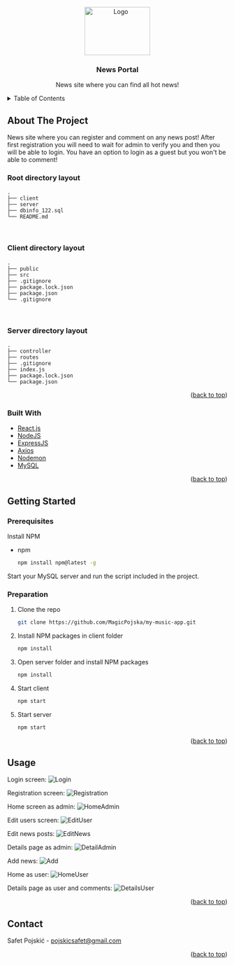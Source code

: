 <div id="top"></div>

<!-- PROJECT LOGO -->
<br />
<div align="center">
  
<img src="https://images.unsplash.com/photo-1585776245991-cf89dd7fc73a?ixlib=rb-1.2.1&ixid=MnwxMjA3fDB8MHxwaG90by1wYWdlfHx8fGVufDB8fHx8&auto=format&fit=crop&w=1170&q=80" alt="Logo" width="150" height="110">


  <h3 align="center">News Portal</h3>

  <p align="center">
    News site where you can find all hot news!
  </p>
</div>



<!-- TABLE OF CONTENTS -->
<details>
  <summary>Table of Contents</summary>
  <ol>
    <li>
      <a href="#about-the-project">About The Project</a>
      <ul>
        <li><a href="#built-with">Built With</a></li>
      </ul>
    </li>
    <li>
      <a href="#getting-started">Getting Started</a>
      <ul>
        <li><a href="#prerequisites">Prerequisites</a></li>
        <li><a href="#installation">Installation</a></li>
      </ul>
    </li>
    <li><a href="#usage">Usage</a></li>
  </ol>
</details>



<!-- ABOUT THE PROJECT -->
## About The Project

News site where you can register and comment on any news post! After first registration you will need to wait for admin to verify you and then you will be able to login. You have an option to login as a guest but you won't be able to comment!
 <br />
 
 ### Root directory layout

    .
    ├── client   
    ├── server
    ├── dbinfo_122.sql
    └── README.md
    
  
<br />
  
### Client directory layout

    .
    ├── public
    ├── src
    ├── .gitignore
    ├── package.lock.json
    ├── package.json
    └── .gitignore

<br />
  
  
### Server directory layout

    .
    ├── controller
    ├── routes
    ├── .gitignore
    ├── index.js
    ├── package.lock.json
    └── package.json
    

<p align="right">(<a href="#top">back to top</a>)</p>


### Built With

* [React.js](https://reactjs.org/)
* [NodeJS](https://nodejs.org/en/)
* [ExpressJS](https://expressjs.com/)
* [Axios](https://www.npmjs.com/package/axios)
* [Nodemon](https://www.npmjs.com/package/nodemon)
* [MySQL](https://www.mysql.com/)

<p align="right">(<a href="#top">back to top</a>)</p>


<!-- GETTING STARTED -->
## Getting Started

### Prerequisites

Install NPM
* npm
  ```sh
  npm install npm@latest -g
  ```
Start your MySQL server and run the script included in the project.

### Preparation

1. Clone the repo
   ```sh
   git clone https://github.com/MagicPojska/my-music-app.git
   ```
2. Install NPM packages in client folder
   ```sh
   npm install
   ```
3. Open server folder and install NPM packages
   ```sh
   npm install
   ```
4. Start client
   ```sh
   npm start
   ```
5. Start server
   ```sh
   npm start
   ```


<p align="right">(<a href="#top">back to top</a>)</p>



<!-- USAGE EXAMPLES -->
## Usage

Login screen:
![Login](./client/public/img/Login.png)

Registration screen:
![Registration](./client/public/img/Register.png)

Home screen as admin:
![HomeAdmin](./client/public/img/HomeAdmin.png)

Edit users screen:
![EditUser](./client/public/img/EditUser.png)

Edit news posts:
![EditNews](./client/public/img/EditNews.png)

Details page as admin:
![DetailAdmin](./client/public/img/DetailsAdmin.png)

Add news:
![Add](./client/public/img/AddNews.png)

Home as user:
![HomeUser](./client/public/img/HomeUser.png)

Details page as user and comments:
![DetailsUser](./client/public/img/DetailsUser.png)


<p align="right">(<a href="#top">back to top</a>)</p>



<!-- CONTACT -->
## Contact

Safet Pojskić - pojskicsafet@gmail.com

<p align="right">(<a href="#top">back to top</a>)</p>
